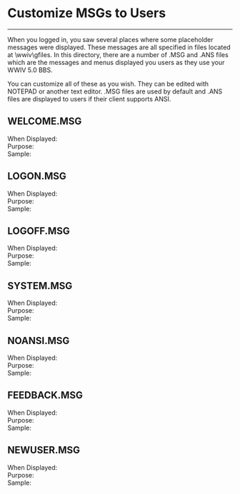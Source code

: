 # Customize MSGs to Users
***
When you logged in, you saw several places where some placeholder messages were displayed. 
These messages are all specified in files located at \wwiv\gfiles. In this directory, there 
are a number of .MSG and .ANS files which are the messages and menus displayed you users as 
they use your WWIV 5.0 BBS.

You can customize all of these as you wish. They can be edited with NOTEPAD or another text 
editor. .MSG files are used by default and .ANS files are displayed to users if their client 
supports ANSI.

## WELCOME.MSG
When Displayed:  
Purpose:  
Sample:  
## LOGON.MSG
When Displayed:  
Purpose:  
Sample:  
## LOGOFF.MSG
When Displayed:  
Purpose:  
Sample:  
## SYSTEM.MSG
When Displayed:  
Purpose:  
Sample:  
## NOANSI.MSG
When Displayed:  
Purpose:  
Sample:  
## FEEDBACK.MSG
When Displayed:  
Purpose:  
Sample:  
## NEWUSER.MSG
When Displayed:  
Purpose:  
Sample:  

